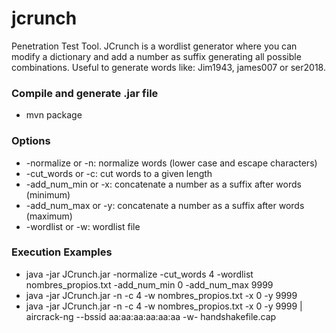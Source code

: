 # jcrunch
Penetration Test Tool. JCrunch is a wordlist generator where you can modify a dictionary and add a number as suffix generating all possible combinations. Useful to generate words like: Jim1943, james007 or ser2018.

### Compile and generate .jar file
* mvn package

### Options
* -normalize or -n: normalize words (lower case and escape characters)
* -cut_words or -c: cut words to a given length
* -add_num_min or -x: concatenate a number as a suffix after words (minimum)
* -add_num_max or -y: concatenate a number as a suffix after words (maximum)
* -wordlist or -w: wordlist file

### Execution Examples
* java -jar JCrunch.jar -normalize -cut_words 4 -wordlist nombres_propios.txt -add_num_min 0 -add_num_max 9999
* java -jar JCrunch.jar -n -c 4 -w nombres_propios.txt -x 0 -y 9999
* java -jar JCrunch.jar -n -c 4 -w nombres_propios.txt -x 0 -y 9999 | aircrack-ng --bssid aa:aa:aa:aa:aa:aa -w- handshakefile.cap
